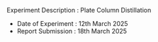 Experiment Description : Plate Column Distillation</br>

- Date of Experiment : 12th March 2025
- Report Submission : 18th March 2025
